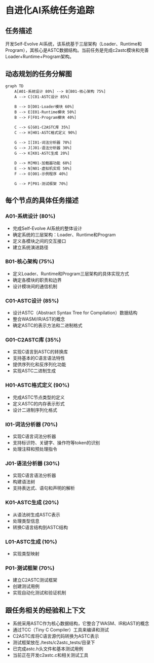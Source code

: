 # 自进化AI系统任务追踪

## 任务描述
开发Self-Evolve AI系统，该系统基于三层架构（Loader、Runtime和Program），其核心是ASTC数据结构。当前任务是完成c2astc模块和完善Loader+Runtime+Program架构。

## 动态规划的任务分解图
```mermaid
graph TD
    A[A01-系统设计 80%] --> B[B01-核心架构 75%]
    A --> C[C01-ASTC设计 85%]
    
    B --> D[D01-Loader模块 60%]
    B --> E[E01-Runtime模块 50%]
    B --> F[F01-Program模块 40%]
    
    C --> G[G01-C2ASTC库 35%]
    C --> H[H01-ASTC格式定义 90%]
    
    G --> I[I01-词法分析器 70%]
    G --> J[J01-语法分析器 30%]
    G --> K[K01-ASTC生成 20%]
    
    D --> M[M01-加载器功能 60%]
    E --> N[N01-虚拟机实现 50%]
    F --> O[O01-示例程序 40%]
    
    G --> P[P01-测试框架 70%]
```

## 每个节点的具体任务描述

### A01-系统设计 (80%)
- 完成Self-Evolve AI系统的整体设计
- 确定系统的三层架构：Loader、Runtime和Program
- 定义各模块之间的交互接口
- 建立系统演进路径

### B01-核心架构 (75%)
- 定义Loader、Runtime和Program三层架构的具体实现方式
- 确定各模块的职责和边界
- 设计模块间的通信机制

### C01-ASTC设计 (85%)
- 设计ASTC（Abstract Syntax Tree for Compilation）数据结构
- 整合WASM/IR/AST的概念
- 确定ASTC的表示方法和二进制格式

### G01-C2ASTC库 (35%)
- 实现C语言到ASTC的转换库
- 支持基本的C语言语法特性
- 提供序列化和反序列化功能
- 实现ASTC二进制生成

### H01-ASTC格式定义 (90%)
- 完成ASTC节点类型的定义
- 定义ASTC的内存表示形式
- 设计二进制序列化格式

### I01-词法分析器 (70%)
- 实现C语言词法分析器
- 支持标识符、关键字、操作符等token的识别
- 处理注释和预处理指令

### J01-语法分析器 (30%)
- 实现C语言语法分析器
- 构建语法树
- 支持表达式、语句和声明的解析

### K01-ASTC生成 (20%)
- 从语法树生成ASTC表示
- 处理类型信息
- 转换C语言结构到ASTC结构

### L01-ASTC生成 (10%)
- 实现类型映射

### P01-测试框架 (70%)
- 建立C2ASTC测试框架
- 创建测试用例
- 实现自动化测试和验证机制

## 跟任务相关的经验和上下文
- 系统采用ASTC作为核心数据结构，它整合了WASM、IR和AST的概念
- 通过TCC（Tiny C Compiler）工具来编译和测试
- C2ASTC库将C语言源代码转换为ASTC表示
- 测试框架放在./tests/c2astc_tests/目录下
- 已完成astc.h头文件和基本测试用例
- 当前正在开发c2astc.c和相关测试工具
